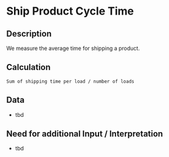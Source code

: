 # Ship Product Cycle Time

## Description
We measure the average time for shipping a product.

## Calculation
`Sum of shipping time per load / number of loads`

## Data
* tbd

## Need for additional Input / Interpretation
* tbd
